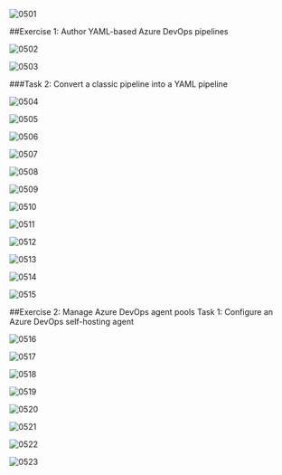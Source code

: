 ![0501](imagesEvidencia5/0501.PNG)

##Exercise 1: Author YAML-based Azure DevOps pipelines

![0502](imagesEvidencia5/0502.PNG)

![0503](imagesEvidencia5/0503.PNG)

###Task 2: Convert a classic pipeline into a YAML pipeline

![0504](imagesEvidencia5/0504.PNG)

![0505](imagesEvidencia5/0505.PNG)

![0506](imagesEvidencia5/0506.PNG)

![0507](imagesEvidencia5/0507.PNG)

![0508](imagesEvidencia5/0508.PNG)

![0509](imagesEvidencia5/0509.PNG)

![0510](imagesEvidencia5/0510.PNG)

![0511](imagesEvidencia5/0511.PNG)

![0512](imagesEvidencia5/0512.PNG)

![0513](imagesEvidencia5/0513.PNG)

![0514](imagesEvidencia5/0514.PNG)

![0515](imagesEvidencia5/0515.PNG)

##Exercise 2: Manage Azure DevOps agent pools
Task 1: Configure an Azure DevOps self-hosting agent

![0516](imagesEvidencia5/0516.PNG)

![0517](imagesEvidencia5/0517.PNG)

![0518](imagesEvidencia5/0518.PNG)

![0519](imagesEvidencia5/0519.PNG)

![0520](imagesEvidencia5/0520.PNG)

![0521](imagesEvidencia5/0521.PNG)

![0522](imagesEvidencia5/0522.PNG)

![0523](imagesEvidencia5/0523.PNG)
